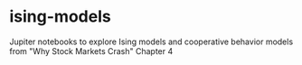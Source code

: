 # ising-models
Jupiter notebooks to explore Ising models and cooperative behavior models from "Why Stock Markets Crash" Chapter 4
